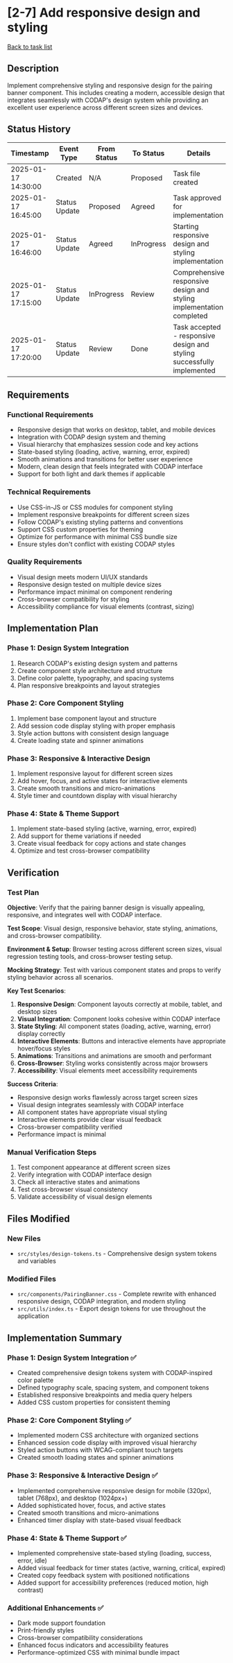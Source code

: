 # [2-7] Add responsive design and styling

[Back to task list](./tasks.md)

## Description

Implement comprehensive styling and responsive design for the pairing banner component. This includes creating a modern, accessible design that integrates seamlessly with CODAP's design system while providing an excellent user experience across different screen sizes and devices.

## Status History

| Timestamp | Event Type | From Status | To Status | Details | User |
|-----------|------------|-------------|-----------|---------|------|
| 2025-01-17 14:30:00 | Created | N/A | Proposed | Task file created | AI_Agent |
| 2025-01-17 16:45:00 | Status Update | Proposed | Agreed | Task approved for implementation | AI_Agent |
| 2025-01-17 16:46:00 | Status Update | Agreed | InProgress | Starting responsive design and styling implementation | AI_Agent |
| 2025-01-17 17:15:00 | Status Update | InProgress | Review | Comprehensive responsive design and styling implementation completed | AI_Agent |
| 2025-01-17 17:20:00 | Status Update | Review | Done | Task accepted - responsive design and styling successfully implemented | AI_Agent |

## Requirements

### Functional Requirements
- Responsive design that works on desktop, tablet, and mobile devices
- Integration with CODAP design system and theming
- Visual hierarchy that emphasizes session code and key actions
- State-based styling (loading, active, warning, error, expired)
- Smooth animations and transitions for better user experience
- Modern, clean design that feels integrated with CODAP interface
- Support for both light and dark themes if applicable

### Technical Requirements
- Use CSS-in-JS or CSS modules for component styling
- Implement responsive breakpoints for different screen sizes
- Follow CODAP's existing styling patterns and conventions
- Support CSS custom properties for theming
- Optimize for performance with minimal CSS bundle size
- Ensure styles don't conflict with existing CODAP styles

### Quality Requirements
- Visual design meets modern UI/UX standards
- Responsive design tested on multiple device sizes
- Performance impact minimal on component rendering
- Cross-browser compatibility for styling
- Accessibility compliance for visual elements (contrast, sizing)

## Implementation Plan

### Phase 1: Design System Integration
1. Research CODAP's existing design system and patterns
2. Create component style architecture and structure
3. Define color palette, typography, and spacing systems
4. Plan responsive breakpoints and layout strategies

### Phase 2: Core Component Styling
1. Implement base component layout and structure
2. Add session code display styling with proper emphasis
3. Style action buttons with consistent design language
4. Create loading state and spinner animations

### Phase 3: Responsive & Interactive Design
1. Implement responsive layout for different screen sizes
2. Add hover, focus, and active states for interactive elements
3. Create smooth transitions and micro-animations
4. Style timer and countdown display with visual hierarchy

### Phase 4: State & Theme Support
1. Implement state-based styling (active, warning, error, expired)
2. Add support for theme variations if needed
3. Create visual feedback for copy actions and state changes
4. Optimize and test cross-browser compatibility

## Verification

### Test Plan
**Objective**: Verify that the pairing banner design is visually appealing, responsive, and integrates well with CODAP interface.

**Test Scope**: Visual design, responsive behavior, state styling, animations, and cross-browser compatibility.

**Environment & Setup**: Browser testing across different screen sizes, visual regression testing tools, and cross-browser testing setup.

**Mocking Strategy**: Test with various component states and props to verify styling behavior across all scenarios.

**Key Test Scenarios**:
1. **Responsive Design**: Component layouts correctly at mobile, tablet, and desktop sizes
2. **Visual Integration**: Component looks cohesive within CODAP interface
3. **State Styling**: All component states (loading, active, warning, error) display correctly
4. **Interactive Elements**: Buttons and interactive elements have appropriate hover/focus styles
5. **Animations**: Transitions and animations are smooth and performant
6. **Cross-Browser**: Styling works consistently across major browsers
7. **Accessibility**: Visual elements meet accessibility requirements

**Success Criteria**: 
- Responsive design works flawlessly across target screen sizes
- Visual design integrates seamlessly with CODAP interface
- All component states have appropriate visual styling
- Interactive elements provide clear visual feedback
- Cross-browser compatibility verified
- Performance impact is minimal

### Manual Verification Steps
1. Test component appearance at different screen sizes
2. Verify integration with CODAP interface design
3. Check all interactive states and animations
4. Test cross-browser visual consistency
5. Validate accessibility of visual design elements

## Files Modified

### New Files
- `src/styles/design-tokens.ts` - Comprehensive design system tokens and variables

### Modified Files
- `src/components/PairingBanner.css` - Complete rewrite with enhanced responsive design, CODAP integration, and modern styling
- `src/utils/index.ts` - Export design tokens for use throughout the application

## Implementation Summary

### Phase 1: Design System Integration ✅
- Created comprehensive design tokens system with CODAP-inspired color palette
- Defined typography scale, spacing system, and component tokens
- Established responsive breakpoints and media query helpers
- Added CSS custom properties for consistent theming

### Phase 2: Core Component Styling ✅
- Implemented modern CSS architecture with organized sections
- Enhanced session code display with improved visual hierarchy
- Styled action buttons with WCAG-compliant touch targets
- Created smooth loading states and spinner animations

### Phase 3: Responsive & Interactive Design ✅
- Implemented comprehensive responsive design for mobile (320px), tablet (768px), and desktop (1024px+)
- Added sophisticated hover, focus, and active states
- Created smooth transitions and micro-animations
- Enhanced timer display with state-based visual feedback

### Phase 4: State & Theme Support ✅
- Implemented comprehensive state-based styling (loading, success, error, idle)
- Added visual feedback for timer states (active, warning, critical, expired)
- Created copy feedback system with positioned notifications
- Added support for accessibility preferences (reduced motion, high contrast)

### Additional Enhancements ✅
- Dark mode support foundation
- Print-friendly styles
- Cross-browser compatibility considerations
- Enhanced focus indicators and accessibility features
- Performance-optimized CSS with minimal bundle impact 